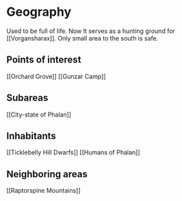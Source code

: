 # Geography
Used to be full of life. Now It serves as a hunting ground for [[Vorgansharax]]. Only small area to the south is safe. 
## Points of interest
[[Orchard Grove]]
[[Gunzar Camp]]
## Subareas
[[City-state of Phalan]]
## Inhabitants
[[Ticklebelly Hill Dwarfs]]
[[Humans of Phalan]]
## Neighboring areas
[[Raptorspine Mountains]]